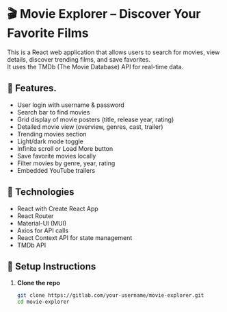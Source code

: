 # 🎬 Movie Explorer – Discover Your Favorite Films

This is a React web application that allows users to search for movies, view details, discover trending films, and save favorites.  
It uses the TMDb (The Movie Database) API for real-time data.

## 🌟 Features.

- User login with username & password
- Search bar to find movies
- Grid display of movie posters (title, release year, rating)
- Detailed movie view (overview, genres, cast, trailer)
- Trending movies section
- Light/dark mode toggle
- Infinite scroll or Load More button
- Save favorite movies locally
- Filter movies by genre, year, rating
- Embedded YouTube trailers

## 🚀 Technologies

- React with Create React App
- React Router
- Material-UI (MUI)
- Axios for API calls
- React Context API for state management
- TMDb API

## 🔧 Setup Instructions

1. **Clone the repo**
   ```bash
   git clone https://gitlab.com/your-username/movie-explorer.git
   cd movie-explorer
